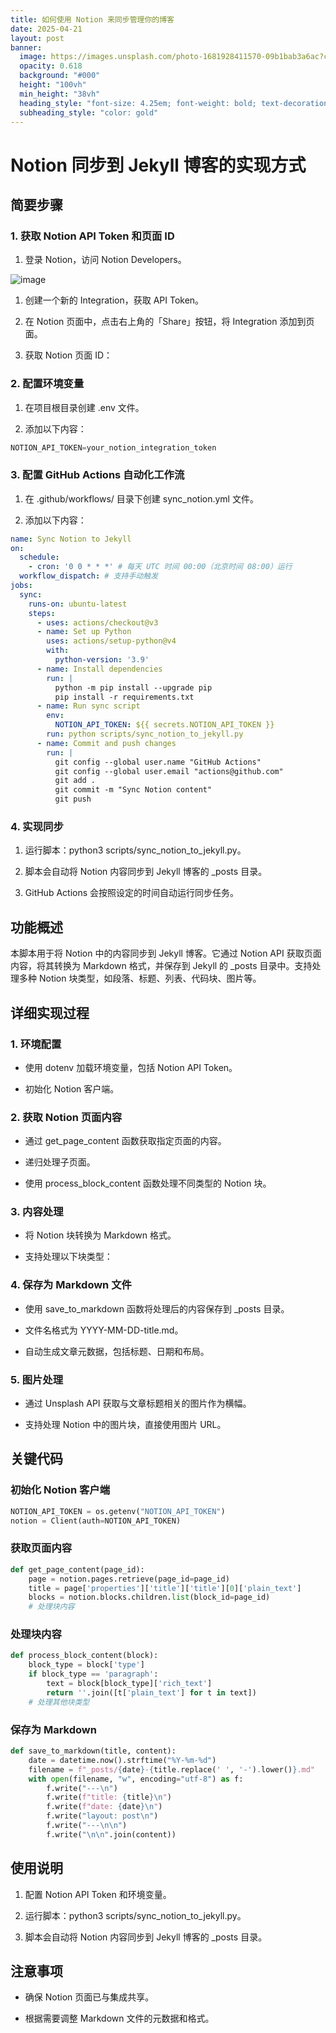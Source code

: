 ```yaml
---
title: 如何使用 Notion 来同步管理你的博客
date: 2025-04-21
layout: post
banner:
  image: https://images.unsplash.com/photo-1681928411570-09b1bab3a6ac?crop=entropy&cs=tinysrgb&fit=max&fm=jpg&ixid=M3w2OTIwMzJ8MHwxfHJhbmRvbXx8fHx8fHx8fDE3NDUyMzkyMzB8&ixlib=rb-4.0.3&q=80&w=1080
  opacity: 0.618
  background: "#000"
  height: "100vh"
  min_height: "38vh"
  heading_style: "font-size: 4.25em; font-weight: bold; text-decoration: underline"
  subheading_style: "color: gold"
---
```


# Notion 同步到 Jekyll 博客的实现方式

## 简要步骤

### 1. 获取 Notion API Token 和页面 ID

1. 登录 Notion，访问 Notion Developers。

![image](https://prod-files-secure.s3.us-west-2.amazonaws.com/a7a0cc5a-89b9-4cda-8686-1fba0ca52f40/d19c1afe-dea5-4312-9333-786b0ba83054/image.png?X-Amz-Algorithm=AWS4-HMAC-SHA256&X-Amz-Content-Sha256=UNSIGNED-PAYLOAD&X-Amz-Credential=ASIAZI2LB46645E3LHND%2F20250421%2Fus-west-2%2Fs3%2Faws4_request&X-Amz-Date=20250421T124030Z&X-Amz-Expires=3600&X-Amz-Security-Token=IQoJb3JpZ2luX2VjEDQaCXVzLXdlc3QtMiJHMEUCIQDjCnZkIazMI%2BaUM1vxmPX%2B7h%2Fgs7XNNAnXtrq9nNlbWAIgag2ygL4mZPhWM8gAy2CRqj69WmXgPmPqsobvak8M4AMqiAQIvf%2F%2F%2F%2F%2F%2F%2F%2F%2F%2FARAAGgw2Mzc0MjMxODM4MDUiDDBo%2BltLIkCxOD7g%2ByrcA%2BzhrTyn2rYfW2mopVTBvXea%2BXPaI3QaAMGkQOEQcxbF%2Fjzxme1tZPvnXjD%2BWZVhz2u6Z8hu1r6MZdIoP%2FRSHxTF1L%2BJPP%2BVTiAd2dzh6LkjQHPkn8%2BliUDz0txRQ%2FyJ7fded84FJj78u56IYnPT5ixI1CHw%2B05KEEurlGlTBSEqGCVjxMoJz6szwnWPk8HUsx0yVn3Eb1MZd6hf0RoGb2BUGrVvXw1uxiOgLItlX26BkgCUkAiql5wY2ySbDNTM6oZCJrq6UAvLPxOFh7PqDO%2FMQ7GRvHKQ7xtrQxcPQWR5fIR4F0I%2BTXgKLspAppY6WKfAom%2FgGg5YB1Jm51FHM5t%2F5dOWx389ZKs29EUBIIOOHxy49ClkObwjSFTxzsEV%2Fg8OqtlfdzmE90OMC0eYH63k1UdHXiD0qUmox679HDxhePyf0X6q9SsymRhYaLHzbJtHQqTmiWidcS0kl5oeMAtKXS60m%2FLu%2BKHP3RXp2zlICV3kslfrjDn%2FFydWkpDITpW1wcdARjYFIOUGCkHhpF0OS%2B88%2FKR%2F8dOV7PDpbwnQoP%2F5fy8NIjVpFIeOxj06DehcPKJlYVoWoVZQqkMCRmmtmhq1w2L1vxQlWYZ7ICBB5zenmFwtszzGwFkVMMjsmMAGOqUBN5qgt2U4Sgbgkl353jjz5sZtmkpb4yJlK%2Be4CaY2Zzl5LnO%2FV%2BgGKFPPpBzEgR%2FKObVaX0vh%2ByBxTDD51OXx9h1xxF0kDwM0Ktmi5lpXWkf%2Bsw4ZpSl1cT3OHpFwDH3GaNs6NsTVfhwkk7MDWp9ClL344bTpYbr8I3%2FYy1E30KoTruQhCKmzdEINtJTluKIgPfc%2F2%2FMqDHHUL6ZtVs41TKrqY2HH&X-Amz-Signature=4a3720bd4077af9a176371a39b26be8dd79b1f20646940a03bc339cbc1f34a75&X-Amz-SignedHeaders=host&x-id=GetObject)

1. 创建一个新的 Integration，获取 API Token。

1. 在 Notion 页面中，点击右上角的「Share」按钮，将 Integration 添加到页面。

1. 获取 Notion 页面 ID：


### 2. 配置环境变量

1. 在项目根目录创建 .env 文件。

1. 添加以下内容：

```javascript
NOTION_API_TOKEN=your_notion_integration_token
```

### 3. 配置 GitHub Actions 自动化工作流

1. 在 .github/workflows/ 目录下创建 sync_notion.yml 文件。

1. 添加以下内容：

```yaml
name: Sync Notion to Jekyll
on:
  schedule:
    - cron: '0 0 * * *' # 每天 UTC 时间 00:00（北京时间 08:00）运行
  workflow_dispatch: # 支持手动触发
jobs:
  sync:
    runs-on: ubuntu-latest
    steps:
      - uses: actions/checkout@v3
      - name: Set up Python
        uses: actions/setup-python@v4
        with:
          python-version: '3.9'
      - name: Install dependencies
        run: |
          python -m pip install --upgrade pip
          pip install -r requirements.txt
      - name: Run sync script
        env:
          NOTION_API_TOKEN: ${{ secrets.NOTION_API_TOKEN }}
        run: python scripts/sync_notion_to_jekyll.py
      - name: Commit and push changes
        run: |
          git config --global user.name "GitHub Actions"
          git config --global user.email "actions@github.com"
          git add .
          git commit -m "Sync Notion content"
          git push
```

### 4. 实现同步

1. 运行脚本：python3 scripts/sync_notion_to_jekyll.py。

1. 脚本会自动将 Notion 内容同步到 Jekyll 博客的 _posts 目录。

1. GitHub Actions 会按照设定的时间自动运行同步任务。

## 功能概述

本脚本用于将 Notion 中的内容同步到 Jekyll 博客。它通过 Notion API 获取页面内容，将其转换为 Markdown 格式，并保存到 Jekyll 的 _posts 目录中。支持处理多种 Notion 块类型，如段落、标题、列表、代码块、图片等。

## 详细实现过程

### 1. 环境配置

- 使用 dotenv 加载环境变量，包括 Notion API Token。

- 初始化 Notion 客户端。

### 2. 获取 Notion 页面内容

- 通过 get_page_content 函数获取指定页面的内容。

- 递归处理子页面。

- 使用 process_block_content 函数处理不同类型的 Notion 块。

### 3. 内容处理

- 将 Notion 块转换为 Markdown 格式。

- 支持处理以下块类型：


### 4. 保存为 Markdown 文件

- 使用 save_to_markdown 函数将处理后的内容保存到 _posts 目录。

- 文件名格式为 YYYY-MM-DD-title.md。

- 自动生成文章元数据，包括标题、日期和布局。

### 5. 图片处理

- 通过 Unsplash API 获取与文章标题相关的图片作为横幅。

- 支持处理 Notion 中的图片块，直接使用图片 URL。

## 关键代码

### 初始化 Notion 客户端

```python
NOTION_API_TOKEN = os.getenv("NOTION_API_TOKEN")
notion = Client(auth=NOTION_API_TOKEN)
```

### 获取页面内容

```python
def get_page_content(page_id):
    page = notion.pages.retrieve(page_id=page_id)
    title = page['properties']['title']['title'][0]['plain_text']
    blocks = notion.blocks.children.list(block_id=page_id)
    # 处理块内容
```

### 处理块内容

```python
def process_block_content(block):
    block_type = block['type']
    if block_type == 'paragraph':
        text = block[block_type]['rich_text']
        return ''.join([t['plain_text'] for t in text])
    # 处理其他块类型
```

### 保存为 Markdown

```python
def save_to_markdown(title, content):
    date = datetime.now().strftime("%Y-%m-%d")
    filename = f"_posts/{date}-{title.replace(' ', '-').lower()}.md"
    with open(filename, "w", encoding="utf-8") as f:
        f.write("---\n")
        f.write(f"title: {title}\n")
        f.write(f"date: {date}\n")
        f.write("layout: post\n")
        f.write("---\n\n")
        f.write("\n\n".join(content))
```

## 使用说明

1. 配置 Notion API Token 和环境变量。

1. 运行脚本：python3 scripts/sync_notion_to_jekyll.py。

1. 脚本会自动将 Notion 内容同步到 Jekyll 博客的 _posts 目录。

## 注意事项

- 确保 Notion 页面已与集成共享。

- 根据需要调整 Markdown 文件的元数据和格式。